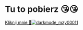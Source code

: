 # Tu to pobierz 😘😘
[Kliknij mnie 🥵![darkmode_mzy00011](https://github.com/user-attachments/assets/cfd56afa-0772-4197-b3d9-942557591010)](https://github.com/kondziux1/AS-nicwartegouwagi/releases/latest)
